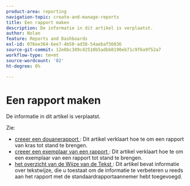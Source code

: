 ```yaml
---
product-area: reporting
navigation-topic: create-and-manage-reports
title: Een rapport maken
description: De informatie in dit artikel is verplaatst.
author: Nolan
feature: Reports and Dashboards
exl-id: 076ee364-6ee7-4b50-ad38-54aebaf56036
source-git-commit: 12e8bc389c42510b5adbb0190eb71c9f6a9f52a7
workflow-type: tm+mt
source-wordcount: '82'
ht-degree: 0%

---
```


# Een rapport maken

<!-- Audited: 11/2024 -->

De informatie in dit artikel is verplaatst.

Zie:

* [ creeer een douanerapport ](../../../reports-and-dashboards/reports/creating-and-managing-reports/create-custom-report.md): Dit artikel verklaart hoe te om een rapport van kras tot stand te brengen.
* [ creeer een exemplaar van een rapport ](../../../reports-and-dashboards/reports/creating-and-managing-reports/create-copy-report.md): Dit artikel verklaart hoe te om een exemplaar van een rapport tot stand te brengen.
* [ het overzicht van de Wijze van de Tekst ](../../../reports-and-dashboards/reports/text-mode/understand-text-mode.md): Dit artikel bevat informatie over tekstwijze, die u toestaat om de informatie te verbeteren u reeds aan het rapport met de standaardrapportaannemer hebt toegevoegd.
